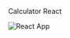 Calculator React

![React App](https://user-images.githubusercontent.com/43252661/79054465-69d8d280-7c1b-11ea-95a5-279323ed2bb4.gif)
